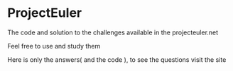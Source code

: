 # ProjectEuler

The code and solution to the challenges available in the projecteuler.net

Feel free to use and study them

Here is only the answers( and the code ), to see the questions visit the site
